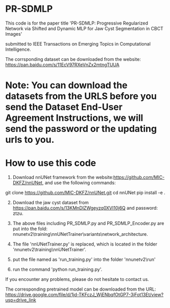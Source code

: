 # PR-SDMLP

This code is for the paper title 'PR-SDMLP: Progressive Regularized Network via Shifted and Dynamic MLP for Jaw Cyst Segmentation in CBCT Images' 

submitted to IEEE Transactions on Emerging Topics in Computational Intelligence.

The corrsponding dataset can be downloaded from the website: https://pan.baidu.com/s/11EcV97RXeVnZx2mtngTUUA

# Note: You can download the datasets from the URLS before you send the Dataset End-User Agreement Instructions, we will send the password or the updating urls to you.

# How to use this code

1. Download nnUNet framework from the website:https://github.com/MIC-DKFZ/nnUNet, and use the following commands:

git clone https://github.com/MIC-DKFZ/nnUNet.git
cd nnUNet
pip install -e .

2. Download the jaw cyst dataset from https://pan.baidu.com/s/13KMnDlZWgeyzq0XVI10j6Q and password: ztzu.

3. The above files including PR_SDMLP.py and PR_SDMLP_Encoder.py are put into the fold: nnunetv2\training\nnUNetTrainer\variants\network_architecture.

4. The file 'nnUNetTrainer.py' is replaced, which is located in the folder 'nnunetv2\training\nnUNetTrainer\'.

5. put the file named as 'run_training.py' into the folder 'nnunetv2\run'

6. run the command 'python run_training.py'.

If you encounter any problems, please do not hesitate to contact us.

The corresponding pretrained model can be downloaded from the URL: https://drive.google.com/file/d/1jd-TKFczJ_WjENbqfOtGP7-3jFot13Et/view?usp=drive_link

